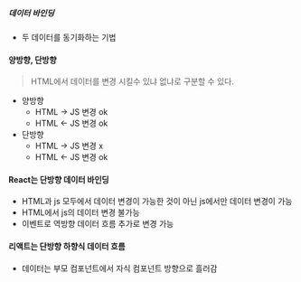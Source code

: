 ##### 데이터 바인딩 
- 두 데이터를 동기화하는 기법 

#### 양방향, 단방향
> HTML에서 데이터를 변경 시킬수 있냐 없냐로 구분할 수 있다. 
- 양방향
  - HTML -> JS 변경 ok
  - HTML <- JS 변경 ok
- 단방향
  - HTML -> JS 변경 x  
  - HTML <- JS 변경 ok 

#### React는 단방향 데이터 바인딩
- HTML과 js 모두에서 데이터 변경이 가능한 것이 아닌 js에서만 데이터 변경이 가능
- HTML에서 js의 데이터 변경 불가능 
- 이벤트로 역방향 데이터 흐름 추가로 변경 가능 

#### 리액트는 단방향 하향식 데이터 흐름
- 데이터는 부모 컴포넌트에서 자식 컴포넌트 방향으로 흘러감
